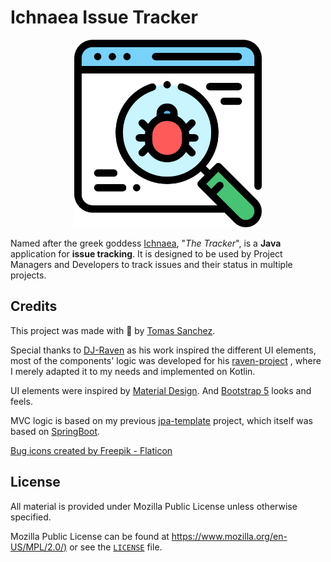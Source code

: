 # Ichnaea Issue Tracker

<p align="center">
    <img alt="Ichnaea Logo" height="300" src="src/main/resources/icon/ichnaea-icon.png" width="300"/>
</p>


Named after the greek goddess [Ichnaea](https://en.wikipedia.org/wiki/Ichnaea), "_The Tracker_", is a **Java**
application
for **issue tracking**. It is designed to be used by
Project Managers
and Developers to track
issues and their status in multiple projects.

## Credits

This project was made with 💙 by [Tomas Sanchez](https://github.com/tomasanchez).

Special thanks to [DJ-Raven](https://github.com/DJ-Raven) as his work inspired the different UI elements, most of the
components' logic was developed for his [raven-project](https://github.com/DJ-Raven/raven-project) , where I merely
adapted it to my needs and implemented on
Kotlin.

UI elements were inspired by [Material Design](https://material.io/design/).
And [Bootstrap 5](https://getbootstrap.com/docs/5.0/getting-started/introduction/) looks and feels.

MVC logic is based on my previous [jpa-template](https://github.com/tomasanchez/jpa-template) project, which
itself was based
on [SpringBoot](https://spring.io/projects/spring-boot).

<a href="https://www.flaticon.com/free-icons/bug" title="bug icons">Bug icons created by Freepik - Flaticon</a>

## License

All material is provided under Mozilla Public License unless otherwise specified.

Mozilla Public License can be found at <https://www.mozilla.org/en-US/MPL/2.0/)> or see the [`LICENSE`](LICENSE) file.